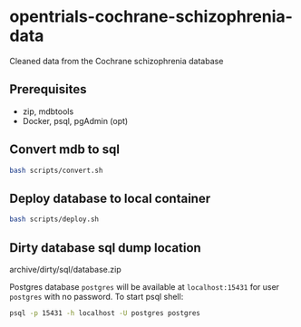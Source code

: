 # opentrials-cochrane-schizophrenia-data

Cleaned data from the Cochrane schizophrenia database

## Prerequisites

- zip, mdbtools
- Docker, psql, pgAdmin (opt)

## Convert mdb to sql

```bash
bash scripts/convert.sh
```

## Deploy database to local container

```bash
bash scripts/deploy.sh
```

## Dirty database sql dump location

archive/dirty/sql/database.zip

Postgres database `postgres` will be available at `localhost:15431` for user `postgres` with no password. To start psql shell:

```bash
psql -p 15431 -h localhost -U postgres postgres
```
